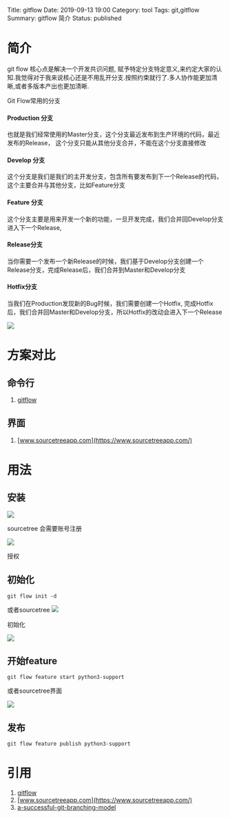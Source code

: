 Title: gitflow
Date: 2019-09-13 19:00
Category: tool
Tags: git,gitflow
Summary: gitflow 简介
Status: published

# 简介

git flow 核心点是解决一个开发共识问题, 赋予特定分支特定意义,来约定大家的认知.我觉得对于我来说核心还是不用乱开分支.按照约束就行了.多人协作能更加清晰,或者多版本产出也更加清晰.


Git Flow常用的分支

#### Production 分支

也就是我们经常使用的Master分支，这个分支最近发布到生产环境的代码，最近发布的Release， 这个分支只能从其他分支合并，不能在这个分支直接修改

#### Develop 分支

这个分支是我们是我们的主开发分支，包含所有要发布到下一个Release的代码，这个主要合并与其他分支，比如Feature分支

#### Feature 分支

这个分支主要是用来开发一个新的功能，一旦开发完成，我们合并回Develop分支进入下一个Release,

#### Release分支

当你需要一个发布一个新Release的时候，我们基于Develop分支创建一个Release分支，完成Release后，我们合并到Master和Develop分支

#### Hotfix分支

当我们在Production发现新的Bug时候，我们需要创建一个Hotfix, 完成Hotfix后，我们合并回Master和Develop分支，所以Hotfix的改动会进入下一个Release

![](/docs/blog/static/15683780538729.jpg)


# 方案对比

## 命令行

1. [gitflow](https://github.com/nvie/gitflow)

## 界面

1. [www.sourcetreeapp.com](https://www.sourcetreeapp.com/)


# 用法

## 安装

![](/docs/blog/static/15683766773493.jpg)

sourcetree 会需要账号注册

![](/docs/blog/static/15683774467821.jpg)

授权


## 初始化

```
git flow init -d
```

或者sourcetree
![](/docs/blog/static/15683776771017.jpg)

初始化

![](/docs/blog/static/15683776955347.jpg)


## 开始feature

```
git flow feature start python3-support
```

或者sourcetree界面

![](/docs/blog/static/15683777451094.jpg)

## 发布

```
git flow feature publish python3-support
```



# 引用

1. [gitflow](https://github.com/nvie/gitflow)
2. [www.sourcetreeapp.com](https://www.sourcetreeapp.com/)
3. [a-successful-git-branching-model](https://nvie.com/posts/a-successful-git-branching-model/)

